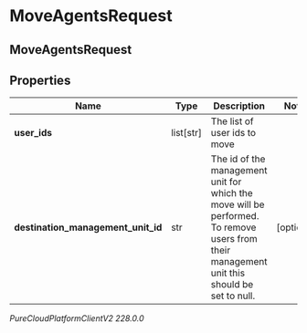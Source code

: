 # MoveAgentsRequest

## MoveAgentsRequest

## Properties

|Name | Type | Description | Notes|
|------------ | ------------- | ------------- | -------------|
| **user_ids** | list[str] | The list of user ids to move | |
| **destination_management_unit_id** | str | The id of the management unit for which the move will be performed. To remove users from their management unit this should be set to null. | [optional] |



_PureCloudPlatformClientV2 228.0.0_

